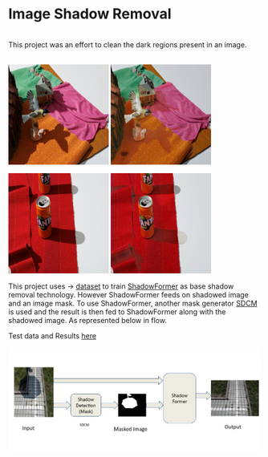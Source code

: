 # Image Shadow Removal

<br>
This project was an effort to clean the dark regions present in an image.
<br><br>

  <img src="https://github.com/shrey265/image-shadow-removal/blob/05fa0ca79719e5695e1468db67d59fcfc326f81c/examples/bird.png" alt="bird with shadow" width="200" height="200">     <img src="https://github.com/shrey265/image-shadow-removal/blob/05fa0ca79719e5695e1468db67d59fcfc326f81c/examples/bird-cleaned.png" alt="bird without shadow" width="200" height="200">

   <img src="https://github.com/shrey265/image-shadow-removal/blob/05fa0ca79719e5695e1468db67d59fcfc326f81c/examples/cans.png" alt="cans with shadow" width="200" height="200">    <img src="https://github.com/shrey265/image-shadow-removal/blob/05fa0ca79719e5695e1468db67d59fcfc326f81c/examples/cans-cleaned.png" alt="cans without shadow" width="200" height="200">

This project uses -> [dataset](https://codalab.lisn.upsaclay.fr/competitions/17539) to train [ShadowFormer](https://github.com/GuoLanqing/ShadowFormer) as base shadow removal technology. However ShadowFormer feeds on shadowed image and an image mask.
To use ShadowFormer, another mask generator [SDCM](https://github.com/zhuyr97/SDCM) is used and the result is then fed to ShadowFormer along with the shadowed image. As represented below in flow.

Test data and Results
[here](https://drive.google.com/drive/folders/1vN8K7rVzFIrAPPabgO2tpMmjgLD7s8C0?usp=sharing)


![Flow Chart](https://github.com/shrey265/image-shadow-removal/blob/b86d83c0b12936148f04dc36d41b60d75a3afe97/examples/flow-chart.jpg)
